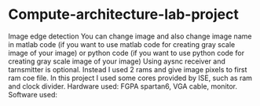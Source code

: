 # Compute-architecture-lab-project
Image edge detection
You can change image and also change image name in matlab code (if you want to use matlab code for creating gray scale image of your image) or python code (if you want to use python code for creating gray scale image of your image)
Using aysnc receiver and tarnsmitter is optional. Instead I used 2 rams and give image pixels to first ram coe file.
In this project I used some cores provided by ISE, such as ram and clock divider.
Hardware used: FGPA spartan6, VGA cable, monitor.
Software used: 
